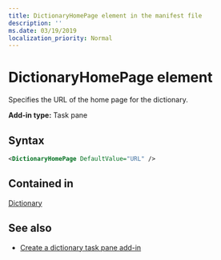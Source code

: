 ```yaml
---
title: DictionaryHomePage element in the manifest file
description: ''
ms.date: 03/19/2019
localization_priority: Normal
---
```


# DictionaryHomePage element

Specifies the URL of the home page for the dictionary.

**Add-in type:** Task pane

## Syntax

```XML
<DictionaryHomePage DefaultValue="URL" />
```

## Contained in

[Dictionary](dictionary.md)

## See also

- [Create a dictionary task pane add-in](/office/dev/add-ins/word/dictionary-task-pane-add-ins)
    
